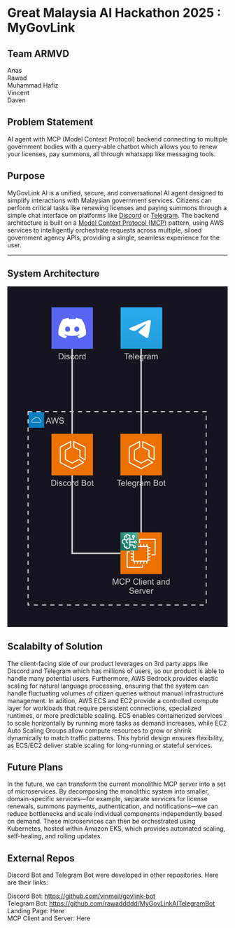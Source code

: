 # Great Malaysia AI Hackathon 2025 : MyGovLink

## Team ARMVD
Anas <br>
Rawad <br>
Muhammad Hafiz <br>
Vincent <br>
Daven

## Problem Statement

AI agent with MCP (Model Context Protocol) backend connecting to multiple government bodies with a query-able chatbot which allows you to renew your licenses, pay summons, all through whatsapp like messaging tools.

## Purpose

MyGovLink AI is a unified, secure, and conversational AI agent designed to simplify interactions
with Malaysian government services. Citizens can perform critical tasks like renewing licenses
and paying summons through a simple chat interface on platforms like [Discord](https://t.me/telegram) or [Telegram](https://t.me/telegram).
The backend architecture is built on a [Model Context Protocol (MCP)](https://modelcontextprotocol.io/docs/getting-started/intro) pattern, using AWS
services to intelligently orchestrate requests across multiple, siloed government agency APIs,
providing a single, seamless experience for the user.

---

## System Architecture

![System Architecture](assets/govlinkai_system_architecture.png)

## Scalabilty of Solution

The client-facing side of our product leverages on 3rd party apps like Discord and Telegram which has millions of users, so our product is able to handle many potential users. Furthermore, AWS Bedrock provides elastic scaling for natural language processing, ensuring that the system can handle fluctuating volumes of citizen queries without manual infrastructure management. In adition, AWS ECS and EC2 provide a controlled compute layer for workloads that require persistent connections, specialized runtimes, or more predictable scaling. ECS enables containerized services to scale horizontally by running more tasks as demand increases, while EC2 Auto Scaling Groups allow compute resources to grow or shrink dynamically to match traffic patterns. This hybrid design ensures flexibility, as ECS/EC2 deliver stable scaling for long-running or stateful services. 

## Future Plans

In the future, we can transform the current monolithic MCP server into a set of microservices. By decomposing the monolithic system into smaller, domain-specific services—for example, separate services for license renewals, summons payments, authentication, and notifications—we can reduce bottlenecks and scale individual components independently based on demand. These microservices can then be orchestrated using Kubernetes, hosted within Amazon EKS, which provides automated scaling, self-healing, and rolling updates.  

## External Repos

Discord Bot and Telegram Bot were developed in other repositories. Here are their links: <br>

Discord Bot: https://github.com/vinmeil/govlink-bot <br>
Telegram Bot: https://github.com/rawaddddd/MyGovLinkAITelegramBot <br>
Landing Page: Here <br>
MCP Client and Server: Here <br>

